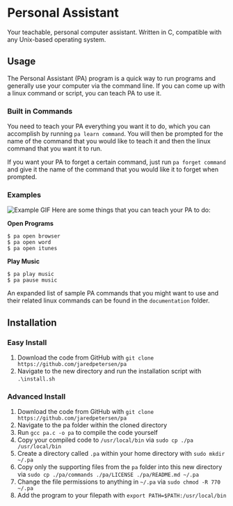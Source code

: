 # Personal Assistant
Your teachable, personal computer assistant. Written in C, compatible with any Unix-based operating system.

## Usage
The Personal Assistant (PA) program is a quick way to run programs and generally use your computer via the command line. If you can come up with a linux command or script, you can teach PA to use it.

### Built in Commands
You need to teach your PA everything you want it to do, which you can accomplish by running `pa learn command`. You will then be prompted for the name of the command that you would like to teach it and then the linux command that you want it to run.

If you want your PA to forget a certain command, just run `pa forget command` and give it the name of the command that you would like it to forget when prompted.

### Examples
![Example GIF](http://res.cloudinary.com/dfmuruhjv/video/upload/v1444286704/music_mcmknx.gif)
Here are some things that you can teach your PA to do:

**Open Programs**
```
$ pa open browser
$ pa open word
$ pa open itunes
```

**Play Music**
```
$ pa play music
$ pa pause music
```

An expanded list of sample PA commands that you might want to use and their related linux commands can be found in the `documentation` folder.

## Installation
### Easy Install
1. Download the code from GitHub with `git clone https://github.com/jaredpetersen/pa`
2. Navigate to the new directory and run the installation script with `.\install.sh`

### Advanced Install
1. Download the code from GitHub with `git clone https://github.com/jaredpetersen/pa`
2. Navigate to the pa folder within the cloned directory
3. Run `gcc pa.c -o pa` to compile the code yourself
4. Copy your compiled code to `/usr/local/bin` via `sudo cp ./pa /usr/local/bin`
5. Create a directory called `.pa` within your home directory with `sudo mkdir ~/.pa`
6. Copy only the supporting files from the `pa` folder into this new directory via `sudo cp ./pa/commands ./pa/LICENSE ./pa/README.md ~/.pa`
7. Change the file permissions to anything in `~/.pa` via `sudo chmod -R 770 ~/.pa`
8. Add the program to your filepath with `export PATH=$PATH:/usr/local/bin`

